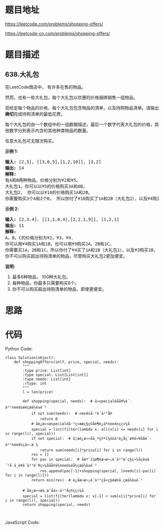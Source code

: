 # 题目地址
https://leetcode.com/problems/shopping-offers/

https://leetcode-cn.com/problems/shopping-offers/
# 题目描述
## 638.大礼包
<p>在LeetCode商店中， 有许多在售的物品。</p>

<p>然而，也有一些大礼包，每个大礼包以优惠的价格捆绑销售一组物品。</p>

<p>现给定每个物品的价格，每个大礼包包含物品的清单，以及待购物品清单。请输出<strong>确切</strong>完成待购清单的最低花费。</p>

<p>每个大礼包的由一个数组中的一组数据描述，最后一个数字代表大礼包的价格，其他数字分别表示内含的其他种类物品的数量。</p>

<p>任意大礼包可无限次购买。</p>

<p><strong>示例 1:</strong></p>

<pre><strong>输入:</strong> [2,5], [[3,0,5],[1,2,10]], [3,2]
<strong>输出:</strong> 14
<strong>解释:</strong> 
有A和B两种物品，价格分别为&yen;2和&yen;5。
大礼包1，你可以以&yen;5的价格购买3A和0B。
大礼包2， 你可以以&yen;10的价格购买1A和2B。
你需要购买3个A和2个B， 所以你付了&yen;10购买了1A和2B（大礼包2），以及&yen;4购买2A。</pre>

<p><strong>示例 2:</strong></p>

<pre><strong>输入:</strong> [2,3,4], [[1,1,0,4],[2,2,1,9]], [1,2,1]
<strong>输出:</strong> 11
<strong>解释:</strong> 
A，B，C的价格分别为&yen;2，&yen;3，&yen;4.
你可以用&yen;4购买1A和1B，也可以用&yen;9购买2A，2B和1C。
你需要买1A，2B和1C，所以你付了&yen;4买了1A和1B（大礼包1），以及&yen;3购买1B， &yen;4购买1C。
你不可以购买超出待购清单的物品，尽管购买大礼包2更加便宜。
</pre>

<p><strong>说明:</strong></p>

<ol>
	<li>最多6种物品， 100种大礼包。</li>
	<li>每种物品，你最多只需要购买6个。</li>
	<li>你不可以购买超出待购清单的物品，即使更便宜。</li>
</ol>

# 思路

# 代码
Python Code:

```
class Solution(object):
    def shoppingOffers(self, price, special, needs):
        """
        :type price: List[int]
        :type special: List[List[int]]
        :type needs: List[int]
        :rtype: int
        """
        l = len(price)
        
        def shopping(special, needs):  # ä»specialéåå¥½è´­ä¹°needsæéçæä½è±è´¹
            if not sum(needs):  # needså·²è´­ä¹°å®
                return 0
            # åè¿æ»¤æspecialéå·²ç»ææç§ç©åè¶è¿äºneedsçç¤¼å
            special = list(filter(lambda x: all(x[i] <= needs[i] for i in range(l)), special))
            if not special:  # å¦æè¿æ»¤åä¸ºç©ºï¼é£ä¹è¿åç´æ¥ä»¥ååè´­ä¹°needsçä»·æ ¼
                return sum(needs[i]*price[i] for i in range(l))
            res = []
            for pac in special:  # åæº¯ï¼æ¶éæ¬æ¬¡è´­ä¹°æ¯ç§ç¤¼åçè±è´¹å ä¸è¥è´­ä¹°è¯¥ç¤¼ååå©ä½needséå½çæä½è±è´¹
                res.append(pac[-1]+shopping(special, [needs[i]-pac[i] for i in range(l)]))
            return min(res)  # è¿åæ¬æ¬¡è´­ä¹°çå¤ç§éæ©ä¸­çæä½è±è´¹
        
        # åè¿æ»¤æä¸æ¯åä»·ä¹°åç®çç¤¼å
        special = list(filter(lambda x: x[-1] < sum(x[i]*price[i] for i in range(l)), special))
        return shopping(special, needs)

            
```
JavaScript Code:

```

```
